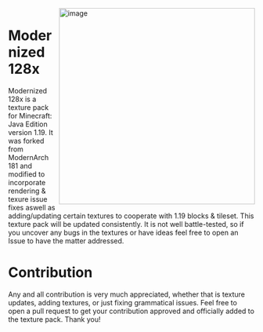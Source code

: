 <img height="400" alt="image" src="https://github.com/xJustJqy/Modernized-128x/blob/main/pack.png?raw=true" align="right">

# Modernized 128x

Modernized 128x is a texture pack for Minecraft: Java Edition version 1.19. It was forked from ModernArch 181 and modified to incorporate rendering & texure issue fixes aswell as adding/updating certain textures to cooperate with 1.19 blocks & tileset. This texture pack will be updated consistently. It is not well battle-tested, so if you uncover any bugs in the textures or have ideas feel free to open an Issue to have the matter addressed.

# Contribution
Any and all contribution is very much appreciated, whether that is texture updates, adding textures, or just fixing grammatical issues. Feel free to open a pull request to get your contribution approved and officially added to the texture pack. Thank you!
